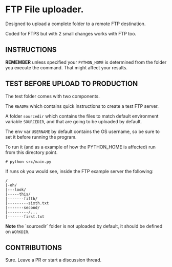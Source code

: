 # FTP File uploader.

Designed to upload a complete folder to a remote FTP destination.

Coded for FTPS but with 2 small changes works with FTP too.

## INSTRUCTIONS

**REMEMBER** unless specified your `PYTHON_HOME` is determined from the folder you execute the command.
That might affect your results.

## TEST BEFORE UPLOAD TO PRODUCTION

The test folder comes with two components.

The `README` which contains quick instructions to create a test FTP server.

A folder `sourcedir` which contains the files to match default environment variable `SOURCEDIR`,
and that are going to be uploaded by default.

The env var `USERNAME` by default contains the OS username, so be sure to set it before running the program.

To run it (and as a example of how the PYTHON_HOME is affected) run from this directory point.

```
# python src/main.py
```

If runs ok you would see, inside the FTP example server the following:

```
/
|-oh/
|---look/
|-----this/
|-------fifth/
|---------sixth.txt
|-------second/
|---------/...
|-------first.txt
```

**Note** the ´sourcedir´ folder is not uploaded by default, it should be defined on `WORKDIR`.

## CONTRIBUTIONS

Sure. Leave a PR or start a discussion thread.
